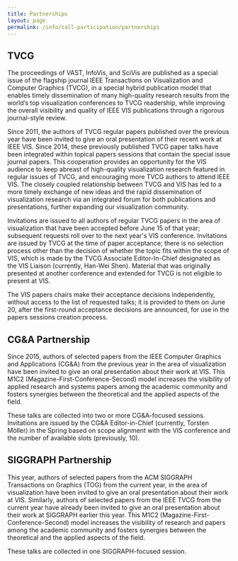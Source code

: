 ```yaml
---
title: Partnerships
layout: page
permalink: /info/call-participation/partnerships
---
```


## TVCG

The proceedings of VAST, InfoVis, and SciVis are published as a special issue of the flagship journal IEEE Transactions on Visualization and Computer Graphics (TVCG), in a special hybrid publication model that enables timely dissemination of many high-quality research results from the world’s top visualization conferences to TVCG readership, while improving the overall visibility and quality of IEEE VIS publications through a rigorous journal-style review. 

Since 2011, the authors of TVCG regular papers published over the previous year have been invited to give an oral presentation of their recent work at IEEE VIS. Since 2014, these previously published TVCG paper talks have been integrated within topical papers sessions that contain the special issue journal papers. This cooperation provides an opportunity for the VIS audience to keep abreast of high-quality visualization research featured in regular issues of TVCG, and encouraging more TVCG authors to attend IEEE VIS. The closely coupled relationship between TVCG and VIS has led to a more timely exchange of new ideas and the rapid dissemination of visualization research via an integrated forum for both publications and presentations, further expanding our visualization community.

Invitations are issued to all authors of regular TVCG papers in the area of visualization that have been accepted before June 15 of that year; subsequent requests roll over to the next year's VIS conference. Invitations are issued by TVCG at the time of paper acceptance; there is no selection process other than the decision of whether the topic fits within the scope of VIS, which is made by the TVCG Associate Editor-In-Chief designated as the VIS Liaison (currently, Han-Wei Shen). Material that was originally presented at another conference and extended for TVCG is not eligible to present at VIS. 

The VIS papers chairs make their acceptance decisions independently, without access to the list of requested talks; it is provided to them on June 20, after the first-round acceptance decisions are announced, for use in the papers sessions creation process. 

## CG&A Partnership
Since 2015, authors of selected papers from the IEEE Computer Graphics and Applications (CG&A) from the previous year in the area of visualization have been invited to give an oral presentation about their work at VIS. This M1C2 (Magazine-First-Conference-Second) model increases the visibility of applied research and systems papers among the academic community and fosters synergies between the theoretical and the applied aspects of the field.

These talks are collected into two or more CG&A-focused sessions. Invitations are issued by the CG&A Editor-in-Chief (currently, Torsten Möller) in the Spring based on scope alignment with the VIS conference and the number of available slots (previously, 10).

## SIGGRAPH Partnership
This year, authors of selected papers from the ACM SIGGRAPH Transactions on Graphics (TOG) from the current year, in the area of visualization have been invited to give an oral presentation about their work at VIS. Similarly, authors of selected papers from the IEEE TVCG from the current year have already been invited to give an oral presentation about their work at SIGGRAPH earlier this year. This M1C2 (Magazine-First-Conference-Second) model increases the visibility of research and papers among the academic community and fosters synergies between the theoretical and the applied aspects of the field.

These talks are collected in one SIGGRAPH-focused session.
